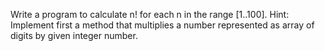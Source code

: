 Write a program to calculate n! for each n in the range [1..100]. Hint: Implement first a method that multiplies a number represented as array of digits by given integer number. 
